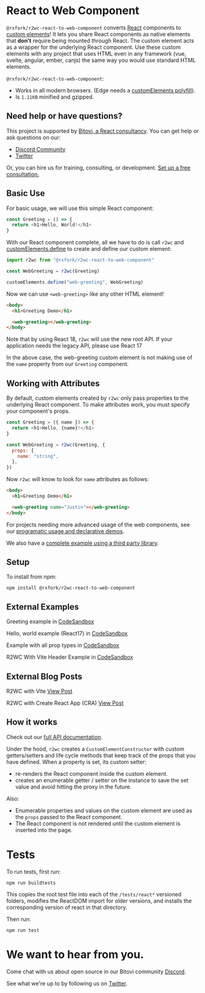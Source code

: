 # React to Web Component

`@rxfork/r2wc-react-to-web-component` converts [React](https://reactjs.org/) components to [custom elements](https://developer.mozilla.org/en-US/docs/Web/Web_Components/Using_custom_elements)! It lets you share React components as native elements that **don't** require being mounted through React. The custom element acts as a wrapper for the underlying React component. Use these custom elements with any project that uses HTML even in any framework (vue, svelte, angular, ember, canjs) the same way you would use standard HTML elements.

`@rxfork/r2wc-react-to-web-component`:

- Works in all modern browsers. (Edge needs a [customElements polyfill](https://github.com/webcomponents/polyfills/tree/master/packages/custom-elements)).
- Is `1.11KB` minified and gzipped.

## Need help or have questions?

This project is supported by [Bitovi, a React consultancy](https://www.bitovi.com/frontend-javascript-consulting/react-consulting). You can get help or ask questions on our:

- [Discord Community](https://discord.gg/J7ejFsZnJ4)
- [Twitter](https://twitter.com/bitovi)

Or, you can hire us for training, consulting, or development. [Set up a free consultation.](https://www.bitovi.com/frontend-javascript-consulting/react-consulting)

## Basic Use

For basic usage, we will use this simple React component:

```js
const Greeting = () => {
  return <h1>Hello, World!</h1>
}
```

With our React component complete, all we have to do is call `r2wc` and [customElements.define](https://developer.mozilla.org/en-US/docs/Web/API/CustomElementRegistry/define) to create and define our custom element:

```js
import r2wc from "@rxfork/r2wc-react-to-web-component"

const WebGreeting = r2wc(Greeting)

customElements.define("web-greeting", WebGreeting)
```

Now we can use `<web-greeting>` like any other HTML element!

```html
<body>
  <h1>Greeting Demo</h1>

  <web-greeting></web-greeting>
</body>
```

Note that by using React 18, `r2wc` will use the new root API. If your application needs the legacy API, please use React 17

In the above case, the web-greeting custom element is not making use of the `name` property from our `Greeting` component.

## Working with Attributes

By default, custom elements created by `r2wc` only pass properties to the underlying React component. To make attributes work, you must specify your component's props.

```js
const Greeting = ({ name }) => {
  return <h1>Hello, {name}!</h1>
}

const WebGreeting = r2wc(Greeting, {
  props: {
    name: "string",
  },
})
```

Now `r2wc` will know to look for `name` attributes
as follows:

```html
<body>
  <h1>Greeting Demo</h1>

  <web-greeting name="Justin"></web-greeting>
</body>
```

For projects needing more advanced usage of the web components, see our [programatic usage and declarative demos](docs/programatic-usage.md).

We also have a [complete example using a third party library](docs/complete-example.md).

## Setup

To install from npm:

```
npm install @rxfork/r2wc-react-to-web-component
```

## External Examples

Greeting example in [CodeSandbox](https://codesandbox.io/s/sample-greeting-app-ts-qwidh9)

Hello, world example (React17) in [CodeSandbox](https://codesandbox.io/s/hello-world-react17-u4l3x1)

Example with all prop types in [CodeSandbox](https://codesandbox.io/p/sandbox/vite-example-with-numerous-types-gjf87o)

R2WC With Vite Header Example in [CodeSandbox](https://codesandbox.io/p/sandbox/r2wc-header-example-vqzfgo)

## External Blog Posts

R2WC with Vite [View Post](https://www.bitovi.com/blog/react-everywhere-with-vite-and-react-to-webcomponent)

R2WC with Create React App (CRA) [View Post](https://www.bitovi.com/blog/how-to-create-a-web-component-with-create-react-app)

## How it works

Check out our [full API documentation](https://github.com/bitovi/react-to-web-component/blob/main/docs/api.md).

Under the hood, `r2wc` creates a `CustomElementConstructor` with custom getters/setters and life cycle methods that keep track of the props that you have defined. When a property is set, its custom setter:

- re-renders the React component inside the custom element.
- creates an enumerable getter / setter on the instance
  to save the set value and avoid hitting the proxy in the future.

Also:

- Enumerable properties and values on the custom element are used as the `props` passed to the React component.
- The React component is not rendered until the custom element is inserted into the page.

# Tests

To run tests, first run:

```
npm run buildtests
```

This copies the root test file into each of the `/tests/react*` versioned folders, modifies the ReactDOM import for older versions, and installs the corresponding version of react in that directory.

Then run:

```
npm run test
```

# We want to hear from you.

Come chat with us about open source in our Bitovi community [Discord](https://discord.gg/J7ejFsZnJ4).

See what we're up to by following us on [Twitter](https://twitter.com/bitovi).
